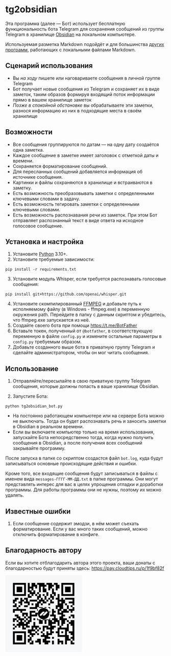 # tg2obsidian

Эта программа (далее — Бот) использует бесплатную функциональность бота Telegram для сохранения сообщений из группы Telegram в хранилище [Obsidian](https://obsidian.md) на локальном компьютере.

Используемая разметка Markdown подойдёт и для большинства [других программ](https://www.markdownguide.org/tools/), работающих с локальными файлами Markdown.

## Сценарий использования

- Вы _на ходу_ пишете или наговариваете сообщения в личной группе Telegram
- Бот получает новые сообщения из Telegram и сохраняет их в виде заметок, таким образов формируя входящий поток информации прямо в вашем хранилище заметок
- _Позже в спокойной обстановке_ вы обрабатываете эти заметки, разнося информацию из них в подходящие места в своём хранилище

## Возможности

- Все сообщения группируются по датам — на одну дату создаётся одна заметка.
- Каждое сообщение в заметке имеет заголовок с отметкой даты и времени.
- Сохраняется форматирование сообщений.
- Для пересланных сообщений добавляется информация об источнике сообщения.
- Картинки и файлы сохраняются в хранилище и встраиваются в заметку.
- Есть возможность преобразовывать заметки с определенными ключевыми словами в задачу.
- Есть возможность тегировать заметки с определенными ключевыми словами.
- Есть возможность распознавания речи из заметок. При этом Бот отправляет распознанный текст в виде ответа на исходное голосовое сообщение.

## Установка и настройка

1. Установите [Python](https://python.org) 3.10+.
2. Установите требуемые зависимости:

```shell
pip install -r requirements.txt
```

3. Установите модуль Whisper, если требуется распознавать голосовые сообщения:

```shell
pip install git+https://github.com/openai/whisper.git
```

4. Установите скомпилированный [FFMPEG](https://ffmpeg.org/download.html) и добавьте путь к исполняемому файлу (в Windows - ffmpeg.exe) в переменную окружения path. Перейдите в папку с данным скриптом и убедитесь, что ffmpeg.exe запускается из неё.
5. Создайте своего бота при помощи https://t.me/BotFather
6. Вставьте токен, полученный от `@botfather`, в соответствующую переменную в файле `config.py` и измените остальные параметры в `config.py` требуемым образом.
7. Добавьте созданного выше бота в приватную группу Telegram и сделайте администратором, чтобы он мог читать сообщения.

## Использование

1. Отправляйте/пересылайте в свою приватную группу Telegram сообщения, которые должны попасть в ваше хранилище Obsidian.

2. Запустите Бота:
```shell
python tg2obsidian_bot.py
```

- На постоянно работающем компьютере или на сервере Бота можно не выключать. Тогда он будет распознавать речь и заносить заметки в Obsidian в реальном времени.
- Если вы включаете компьютер только на время использования, запускайте Бота непосредственно тогда, когда нужно получить сообщения в Obsidian, а после получения всех сообщений закрывайте программу.

После запуска в папке со скриптом создастся файл `bot.log`, куда будут записываться основные происходящие действия и ошибки.

Кроме того, все входящие сообщения будут записываться в файлы c именем вида `messages-ГГГГ-ММ-ДД.txt` в папке программы. Они могут представлять интерес для вас в целях упрощения отладки и доработки программы. Для работы программы они не нужны, поэтому их можно удалять.

## Известные ошибки

1. Если сообщение содержит эмодзи, в нём может съехать форматирование. Если у вас много таких сообщений, можно отключить форматирование в конфиге.

## Благодарность автору

Если вы хотите отблагодарить автора этого проекта, ваши донаты с благодарностью будут приняты здесь: https://pay.cloudtips.ru/p/1f9bf82f

![](qrCode.png)
